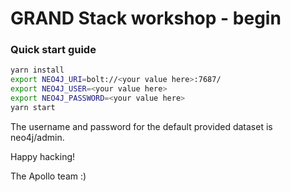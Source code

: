 # GRAND Stack workshop - begin

<!-- This project was created with [Apollo Launchpad](https://launchpad.graphql.com)

You can see the original pad at [https://launchpad.graphql.com/3x984k8mv](https://launchpad.graphql.com/3x984k8mv) -->

### Quick start guide

```bash
yarn install
export NEO4J_URI=bolt://<your value here>:7687/
export NEO4J_USER=<your value here>
export NEO4J_PASSWORD=<your value here>
yarn start
```

The username and password for the default provided dataset is neo4j/admin.

Happy hacking!

The Apollo team :)
